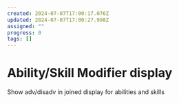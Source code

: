 ```yaml
---
created: 2024-07-07T17:00:17.076Z
updated: 2024-07-07T17:00:27.998Z
assigned: ""
progress: 0
tags: []
---
```


# Ability/Skill Modifier display

Show adv/disadv in joined display for abilities and skills
